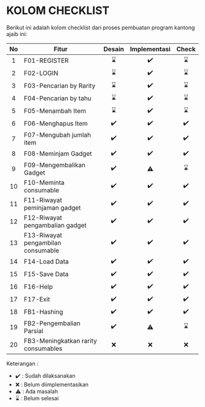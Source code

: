 # KOLOM CHECKLIST
Berikut ini adalah kolom checklist dari proses pembuatan program kantong ajaib ini:

| No  | Fitur                               | Desain  | Implementasi  | Check       | 
|:---:| ----------------------------------- |:-------:|:-------------:|:-----------:|
| 1   | F01-REGISTER                        | ⌛      | ✔️            | ⌛         |
| 2   | F02-LOGIN                           | ⌛      | ✔️            | ⌛         |
| 3   | F03-Pencarian by Rarity             | ⌛      | ✔️            | ⌛         |
| 4   | F04-Pencarian by tahu               | ⌛      | ✔️            | ⌛         |
| 5   | F05-Menambah Item                   | ⌛      | ✔️            | ⌛         |
| 6   | F06-Menghapus Item                  | ✔️      | ✔️            | ✔️         |
| 7   | F07-Mengubah jumlah item            | ✔️      | ✔️            | ✔️         |
| 8   | F08-Meminjam Gadget                 | ✔️      | ✔️            | ✔️         |
| 9   | F09-Mengembalikan Gadget            | ✔️      | ⚠️            | ⌛         |
| 10  | F10-Meminta consumable              | ✔️      | ✔️            | ✔️         |
| 11  | F11-Riwayat peminjaman gadget       | ✔️      | ✔️            | ✔️         |
| 12  | F12-Riwayat pengambalian gadget     | ✔️      | ✔️            | ✔️         |
| 13  | F13-Riwayat pengambilan consumable  | ✔️      | ✔️            | ✔️         |
| 14  | F14-Load Data                       | ✔️      | ✔️            | ✔️         |
| 15  | F15-Save Data                       | ✔️      | ✔️            | ✔️         |
| 16  | F16-Help                            | ✔️      | ✔️            | ✔️         |
| 17  | F17-Exit                            | ✔️      | ✔️            | ✔️         |
| 18  | FB1-Hashing                         | ✔️      | ✔️            | ✔️         |
| 19  | FB2-Pengembalian Parsial            | ✔️      | ⚠️            | ⌛         |
| 20  | FB3-Meningkatkan rarity consumables | ❌      | ❌            | ❌         |

Keterangan :
* ✔️ : Sudah dilaksanakan
* ❌ : Belum diimplementasikan 
* ⚠️ : Ada masalah
* ⌛ : Belum selesai